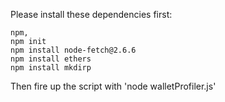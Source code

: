 Please install these dependencies first:

```
npm, 
npm init
npm install node-fetch@2.6.6
npm install ethers
npm install mkdirp
````

Then fire up the script with 'node walletProfiler.js'
